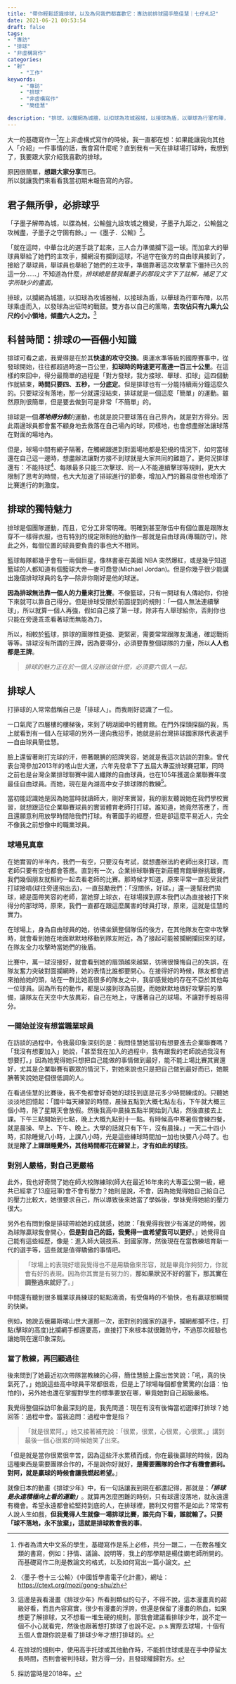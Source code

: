 ```yaml
---
title: "帶你輕鬆認識排球，以及為何我們都喜歡它：專訪前排球國手簡佳慧｜七仔札記"
date: 2021-06-21 00:53:54
draft: false
tags: 
- "專訪"
- "排球"
- "非虛構寫作"
categories:
- "射"
    - "工作"
keywords:
    - "專訪"
    - "排球"
    - "非虛構寫作"
    - "簡佳慧"

description: "排球，以攔網為城牆，以扣球為攻城器械，以接球為盾，以舉球為行軍布陣，以吊球乘虛而入，以發球為出征時的戰鼓。雙方各以自己的策略，去攻佔只有九乘九公尺的小小領地，傾盡六人之力。"
---
```


大一的基礎寫作一[^1]在上非虛構式寫作的時候，我一直都在想：如果能讓我向其他人「介紹」一件事情的話，我會寫什麼呢？直到我有一天在排球場打球時，我想到了，我要跟大家介紹我喜歡的排球。

原因很簡單，**想跟大家分享**而已。  
所以就讓我們來看看我當初期末報告寫的內容。

## 君子無所爭，必排球乎
「子墨子解帶為城，以牒為械，公輸盤九設攻城之機變，子墨子九距之，公輸盤之攻械盡，子墨子之守圉有餘。」—《墨子．公輸》[^2]。  

「就在這時，中華台北的選手跳了起來，三人合力準備攔下這一球。而加拿大的舉球員舉給了她們的主攻手，攔網沒有攔到這球，不過守在後方的自由球員接到了，接給了舉球員，舉球員也舉給了她們的主攻手，準備靠著這次攻擊拿下僵持已久的這一分……」不知道為什麼，*排球總是替我幫墨子的那段文字下了註解，補足了文字所缺少的畫面。* 

排球，以攔網為城牆，以扣球為攻城器械，以接球為盾，以舉球為行軍布陣，以吊球乘虛而入，以發球為出征時的戰鼓。雙方各以自己的策略，**去攻佔只有九乘九公尺的小小領地，傾盡六人之力。**[^3]  

## 科普時間：排球の~~一百個~~小知識
排球可看之處，我覺得是在於其**快速的攻守交換**。奧運水準等級的國際賽事中，從發球開始，往往都超過時速一百公里，**扣球時的時速更可高達一百三十公里**。在這樣的來回中，得分最簡單的過程是「對方發球，我方接球、舉球、扣球」這四個動作就結束，**時間只要四、五秒，一分底定**。但是排球也有一分能持續兩分鐘這麼久的。只要球沒有落地，那一分就還沒結束，排球就是一個這麼「簡單」的運動。雖然原則很簡單，但是要去做到可是非常「不簡單」的。  

排球是一個***落地得分制***的運動，也就是說只要球落在自己界內，就是對方得分。因此兩邊球員都會奮不顧身地去救落在自己場內的球，同樣地，也會想盡辦法讓球落在對面的場地內。  

但是，球場中間有網子隔著，在觸網跟進到對面場地都是犯規的情況下，如何當球還在自己這一邊時，想盡辦法讓對方接不到球就是大家共同的難題了。更何況排球還有：不能持球[^4]、每隊最多只能三次擊球、同一人不能連續擊球等規則，更大大限制了思考的時間，也大大加速了排球進行的節奏，增加入門的難易度但也增添了比賽進行的刺激度。  

## 排球的獨特魅力
排球是個團隊運動，而且，它分工非常明確。明確到甚至隊伍中有個位置是跟隊友穿不一樣得衣服，也有特別的規定限制他的動作—那就是自由球員(專職防守)。除此之外，每個位置的球員要負責的事也大不相同。  

籃球每隊都幾乎會有一兩個巨星，像林書豪在美國 NBA 突然爆紅，或是幾乎知道籃球的人都知道有個籃球大帝—麥可喬登(Michael Jordan)。但是你幾乎很少能講出幾個排球球員的名字—除非你剛好是他的球迷。  

**因為排球無法靠一個人的力量來打比賽**。不像籃球，只有一開球有人傳給你，你接下來就可以靠自己得分。但是排球受限於前面提到的規則：「一個人無法連續擊球」，所以就算一個人再強，假如自己接了第一球，除非有人舉球給你，否則你也只能在旁邊乖乖看著球而無能為力。  

所以，相較於籃球，排球的團隊性更強、更緊密，需要常常跟隊友溝通，確認戰術等等。排球沒有所謂的王牌，因為要得分，必須要靠整個球隊的力量，所以**人人也都是王牌**。

> *排球的魅力正在於一個人沒辦法做什麼，必須要六個人一起。*  

## 排球人
打排球的人常常戲稱自己是「排球人」。而我剛好認識了一位。  

一口氣爬了四層樓的樓梯後，來到了明湖國中的體育館。在門外探頭探腦的我，馬上就看到有一個人在球場的另外一邊向我招手，她就是前台灣排球國家隊代表選手—自由球員簡佳慧。  

臉上還留著剛打完球的汗，帶著靦腆的招牌笑容，她就是我這次訪談的對象。曾代表台灣參加2013年的喀山世大運，六年先發拿下了五屆大專盃排球賽冠軍，同時之前也是台灣企業排球聯賽中國人纖隊的自由球員，也在105年獲選企業聯賽年度最佳自由球員。而她，現在是內湖高中女子排球隊的教練[^5]。  

當初能認識她是因為她當時就讀師大，剛好來實習，我的朋友聽說她在我們學校實習，就想跟這位企業聯賽球員的實習體育老師打打球。誰知道，她竟然答應了，而且還願意利用放學時間陪我們打球。有著國手的經歷，但是卻這麼平易近人，完全不像我之前想像中的職業球員。  

### 球場見真章

在她實習的半年內，我們一有空，只要沒有考試，就想盡辦法約老師出來打球，而老師只要有空也都會答應。直到有一次，企業排球聯賽在新莊體育館舉辦挑戰賽，我們幾個朋友就相約一起去看老師的比賽。那時候才知道，原來平常一直忍受我們打球接噴(球往旁邊飛出去)，一直鼓勵我們：「沒關係，好球。」還一邊幫我們拋球，總是面帶笑容的老師，當她穿上球衣，在球場撲到原本我們以為直接被打下來得分的那球時，原來，我們一直都在跟這麼厲害的球員打球，原來，這就是佳慧的實力。  

在球場上，身為自由球員的她，彷彿坐鎮整個隊伍的後方，在其他隊友在空中攻擊時，就會看到她在地面默默地移動到隊友附近，為了接起可能被攔網攔回來的球，在隊友全力攻擊時當她們的後盾。  

比賽中，萬一球沒接好，就會看到她的眉頭越來越緊，彷彿很懊悔自己的失誤，在隊友奮力突破對面攔網時，她的表情比誰都要開心。在接得好的時候，隊友都會過來拍拍她的頭，站在一群比她高很多的隊友之中，我卻感覺她的存在不亞於其他每一位球員。因為所有的動作，都是以接到球為前提，而她默默地做好攻擊前的準備，讓隊友在天空中大放異彩，自己在地上，守護著自己的球場。不讓對手輕易得分。  

### 一開始並沒有想當職業球員

在訪談的過程中，令我最印象深刻的是：我問佳慧她當初有想要進去企業聯賽嗎？「我沒有想要加入」她說，「甚至我在加入的過程中，我有跟我的老師說過我沒有想要打。」因為她覺得她只想把自己能做的事情做到最好，能不能上場比賽其實還好，尤其是企業聯賽有觀眾的情況下，對她來說也只是把自己做到最好而已，她靦腆著笑說她是個很低調的人。  

在看過佳慧的比賽後，我不免都會好奇她的球技到底是花多少時間練成的。只聽她淡淡地回憶起：「國中每天練習的時間，晨操五點到大概七點左右，下午就大概三個小時，除了星期天會放假。然後我高中晨操五點半開始到八點，然後直接去上課。下午三點開始到七點，晚上大概九點到十一點。有時候高中寒暑假會練四餐，就是晨操、早上、下午、晚上。大學的話就只有下午，沒有晨操。」一天二十四小時，扣除睡覺八小時，上課八小時，光是這些練球時間加一加也快要八小時了。也就是**除了上課跟睡覺外，其他時間都花在練習上，才有如此的球技**。  

### 對別人嚴格，對自己更嚴格

此外，我也好奇問了她在師大校隊練球(師大在最近16年來的大專盃公開一級，總共已經拿了13座冠軍)會不會有壓力？她則是說，不會，因為她覺得她自己給自己的壓力比較大，她很要求自己，所以導致後來她當了學姊後，學妹覺得她給的壓力很大。  

另外也有問到像是排球帶給她的成就感，她說：「我覺得我很少有滿足的時候，因為球隊贏球我會開心，**但是對自己的話，我覺得一直希望我可以更好**。」她覺得自己能有這些經歷，像是：進入師大競技系、到國家隊，然後現在在當教練培育新一代的選手等，這些就是值得驕傲的事情吧。  

>「球場上的表現好壞我覺得也不是用驕傲來形容，就是畢竟你夠努力，你就會有好的表現。因為你其實是有努力的，**那如果狀況不好的當下，那其實在調整過來就好了**。」  

中間還有聽到很多職業球員練球的點點滴滴，有受傷時的不愉快，也有贏球那瞬間的快樂。  

例如，她說去俄羅斯喀山世大運那一次，面對別的國家的選手，攔網都攔不住，打點(擊球的高度)比攔網手都還要高，直接打下來根本就很難防守，不過那次經驗也讓她現在還印象深刻。  

### 當了教練，再回顧過往

後來問到了她最近初次帶隊當教練的心得，簡佳慧臉上露出苦笑說：「吼，真的快氣死了。」她說這些高中球員平常都很乖，但是上了球場每個都會驚驚的(台語：怕怕的)，另外她也還在掌握對學生的標準要放在哪，畢竟她對自己超級嚴格。  

我覺得整個採訪印象最深刻的是，我先問道：現在有沒有後悔當初選擇打排球？她回答：過程中會。當我追問：過程中會是指？
>「就是很累阿。」她又接著補充說：「很累，很累，心很累，心很累。」講到最後一個心很累的時候她笑了出來。  

「但是就是當你很累很辛苦，因為這些汗水累積而成，你在最後贏球的時候，因為這種東西是需要團隊合作的，不是說你好就好，**是需要團隊的合作才有機會勝利。對阿，就是贏球的時候會讓我燃起希望。**」  
    

就像日本的動畫《排球少年》中，有一句話讓我到現在都還記得，那就是：***「排球是永遠積極向上看的運動」***。就算再怎麼困難的時刻，只有球還沒落地，就永遠還有機會。希望永遠都會給堅持到底的人，在排球裡，勝利又何嘗不是如此？常常有人說人生如戲，**但我覺得人生就像一場排球比賽，誰先向下看，誰就輸了。只要「球不落地，永不放棄」，這就是排球教會我的事**。  

[^1]: 作者為清大中文系的學生，基礎寫作是系上必修，共分一跟二，一在教各種文類的書寫，例如：抒情、議論、說明等，我上的那學期是楊佳嫻老師所開的。而基礎寫作二則是教論文的格式，以及如何寫出一篇小論文。
[^2]: 〈墨子‧卷十三‧公輸〉《中國哲學書電子化計畫》，網址：https://ctext.org/mozi/gong-shu/zh 
[^3]: 這邊是我看漫畫《排球少年》所看到類似的句子，不得不說，這本漫畫真的超級好看，而且內容寫實，很少有漫畫的浮誇，但還是保留了漫畫的熱血，如果想更了解排球，又不想看一堆生硬的規則，那我會建議看排球少年，說不定一個不小心就看完，然後也跟著想打排球了也說不定。p.s.實際去球場，十個有五個人會跟你說是看了排球少年才想打排球的。
[^4]: 在排球的規則中，使用高手托球或其他動作時，不能抓住球或是在手中停留太長時間，否則會被判持球，對方得一分，且發球權歸對方。

[^5]: 採訪當時是2018年。